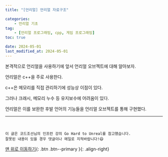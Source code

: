 ```yaml
---
title: "[언리얼] 언리얼 자료구조"

categories: 
    - 언리얼 기초
tag: 
    - [언리얼 프로그래밍, cpp, 게임 프로그래밍]
toc: true

date: 2024-05-01
last_modified_at: 2024-05-01
---
```


본격적으로 언리얼을 사용하기에 앞서 언리얼 오브젝트에 대해 알아보자.

언리얼은 c++을 주로 사용한다.

c++은 메모리를 직접 관리하기에 성능상 이점이 있다.

그러나 크래시, 메모리 누수 등 유지보수에 어려움이 있다.

언리얼은 이를 보완한 후발 언어의 기능들을 언리얼 오브젝트를 통해 구현했다.


***
<br>

    이 글은 코드조선님의 인프런 강의 Go Hard to Unreal를 참고했습니다.
    잘못된 내용이 있을 경우 댓글이나 메일로 지적바랍니다!😄

[맨 위로 이동하기](#){: .btn .btn--primary }{: .align-right}